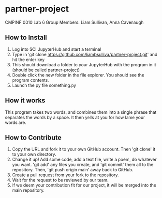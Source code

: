 # partner-project
CMPINF 0010 Lab 6
Group Members: Liam Sullivan, Anna Cavenaugh

## How to Install
1. Log into SCI JupyterHub and start a terminal
2. Type in 'git clone https://github.com/liambsulliva/partner-project.git' and hit the enter key
3. This should download a folder to your JupyterHub with the program in it (should be called partner-project)
4. Double click the new folder in the file explorer. You should see the program contents.
5. Launch the py file something.py
## How it works
This program takes two words, and combines them into a single phrase that separates the words by a space. It then yells at you for how lame your words are.
## How to Contribute
1. Copy the URL and fork it to your own GitHub account. Then 'git clone' it to your own directory.
2. Change it up! Add some code, add a text file, write a poem, do whatever you want. 'git add' any files you create, and 'git commit' them all to the repository. Then, 'git push origin main' away back to GitHub.
3. Create a pull request from your fork to the repository.
4. Wait for the request to be reviewed by our team.
5. If we deem your contribution fit for our project, it will be merged into the main repository.